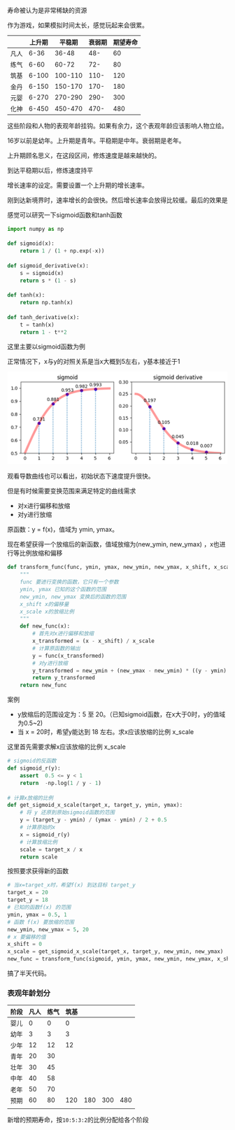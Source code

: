寿命被认为是非常稀缺的资源

作为游戏，如果模拟时间太长，感觉玩起来会很累。

|      | 上升期 | 平稳期  | 衰弱期 | 期望寿命 |
| ---- | ------ | ------- | ------ | -------- |
| 凡人 | 6-36   | 36-48   | 48-    | 60       |
| 练气 | 6-60   | 60-72   | 72-    | 80       |
| 筑基 | 6-100  | 100-110 | 110-   | 120      |
| 金丹 | 6-150  | 150-170 | 170-   | 180      |
| 元婴 | 6-270  | 270-290 | 290-   | 300      |
| 化神 | 6-450  | 450-470 | 470-   | 480      |



这些阶段和人物的表观年龄挂钩。如果有余力，这个表观年龄应该影响人物立绘。

16岁以前是幼年。上升期是青年。平稳期是中年。衰弱期是老年。



上升期顾名思义，在这段区间，修炼速度是越来越快的。

到达平稳期以后，修炼速度持平

增长速率的设定。需要设置一个上升期的增长速率。

刚到达新境界时，速率增长的会很快。然后增长速率会放得比较缓。最后的效果是



感觉可以研究一下sigmoid函数和tanh函数

```python
import numpy as np

def sigmoid(x):
    return 1 / (1 + np.exp(-x))

def sigmoid_derivative(x):
    s = sigmoid(x)
    return s * (1 - s)

def tanh(x):
    return np.tanh(x)

def tanh_derivative(x):
    t = tanh(x)
    return 1 - t**2
```

这里主要以sigmoid函数为例

正常情况下，x与y的对照关系是当x大概到5左右，y基本接近于1

![image-20230807155203554](images/sigmoid及其导数.png)

观看导数曲线也可以看出，初始状态下速度提升很快。

但是有时候需要变换范围来满足特定的曲线需求

- 对x进行偏移和放缩
- 对y进行放缩

原函数：y = f(x)，值域为 ymin, ymax。

现在希望获得一个放缩后的新函数，值域放缩为(new_ymin, new_ymax) ，x也进行等比例放缩和偏移

```python
def transform_func(func, ymin, ymax, new_ymin, new_ymax, x_shift, x_scale):
    """
    func 要进行变换的函数，它只有一个参数
    ymin, ymax 已知的这个函数的范围
    new_ymin, new_ymax 变换后的函数的范围
    x_shift x的偏移量
    x_scale x的放缩比例
    """
    def new_func(x):
        # 首先对x进行偏移和放缩
        x_transformed = (x - x_shift) / x_scale
        # 计算原函数的输出
        y = func(x_transformed)
        # 对y进行放缩
        y_transformed = new_ymin + (new_ymax - new_ymin) * ((y - ymin) / (ymax - ymin))
        return y_transformed
    return new_func

```

案例

- y放缩后的范围设定为：5 至 20。（已知sigmoid函数，在x大于0时，y的值域为0.5~2)
- 当 x = 20时，希望y能达到 18 左右。求x应该放缩的比例 x_scale

这里首先需要求解x应该放缩的比例 x_scale

```python
# sigmoid的反函数
def sigmoid_r(y):
    assert  0.5 <= y < 1
    return  -np.log(1 / y - 1)

# 计算x放缩的比例
def get_sigmoid_x_scale(target_x, target_y, ymin, ymax):
    # 将 y 还原到原始sigmoid函数的范围
    y = (target_y - ymin) / (ymax - ymin) / 2 + 0.5
    # 计算原始的x
    x = sigmoid_r(y)
    # 计算放缩比例
    scale = target_x / x
    return scale
```

按照要求获得新的函数

```python
# 当x=target_x时，希望f(x) 到达目标 target_y
target_x = 20
target_y = 18
# 已知的函数f(x) 的范围
ymin, ymax = 0.5, 1
# 函数 f(x) 要放缩的范围
new_ymin, new_ymax = 5, 20
# x 要偏移的值
x_shift = 0
x_scale = get_sigmoid_x_scale(target_x, target_y, new_ymin, new_ymax)
new_func = transform_func(sigmoid, ymin, ymax, new_ymin, new_ymax, x_shift, x_scale)
```

搞了半天代码。







### 表观年龄划分

| 阶段 | 凡人 | 练气 | 筑基 |      |      |      |
| ---- | ---- | ---- | ---- | ---- | ---- | ---- |
| 婴儿 | 0    | 0    | 0    |      |      |      |
| 幼年 | 3    | 3    | 3    |      |      |      |
| 少年 | 12   | 12   | 12   |      |      |      |
| 青年 | 20   | 30   |      |      |      |      |
| 壮年 | 30   | 45   |      |      |      |      |
| 中年 | 40   | 58   |      |      |      |      |
| 老年 | 50   | 70   |      |      |      |      |
| 预期 | 60   | 80   | 120  | 180  | 300  | 480  |
|      |      |      |      |      |      |      |

新增的预期寿命，按`10:5:3:2`的比例分配给各个阶段
